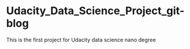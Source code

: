# Udacity_Data_Science_Project_git-blog

This is the first project for Udacity data science nano degree